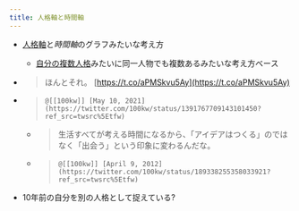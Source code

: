 ```yaml
---
title: 人格軸と時間軸
---
```


* [人格軸](%E4%BA%BA%E6%A0%BC%E8%BB%B8.md)と*時間軸*のグラフみたいな考え方
  
  * [自分の複数人格](%E8%87%AA%E5%88%86%E3%81%AE%E8%A4%87%E6%95%B0%E4%BA%BA%E6%A0%BC.md)みたいに同一人物でも複数あるみたいな考え方ベース
* 
   > 
   > ほんとそれ。 [https://t.co/aPMSkvu5Ay](https://t.co/aPMSkvu5Ay)

* 
   > 
   > ````
   > @[[100kw]] [May 10, 2021](https://twitter.com/100kw/status/1391767709143101450?ref_src=twsrc%5Etfw)
   > ````
  
  * 
     > 
     > 生活すべてが考える時間になるから、「アイデアはつくる」のではなく「出会う」という印象に変わるんだな。
  
  * 
     > 
     > ````
     > @[[100kw]] [April 9, 2012](https://twitter.com/100kw/status/189338255358033921?ref_src=twsrc%5Etfw)
     > ````

* 10年前の自分を別の人格として捉えている?

